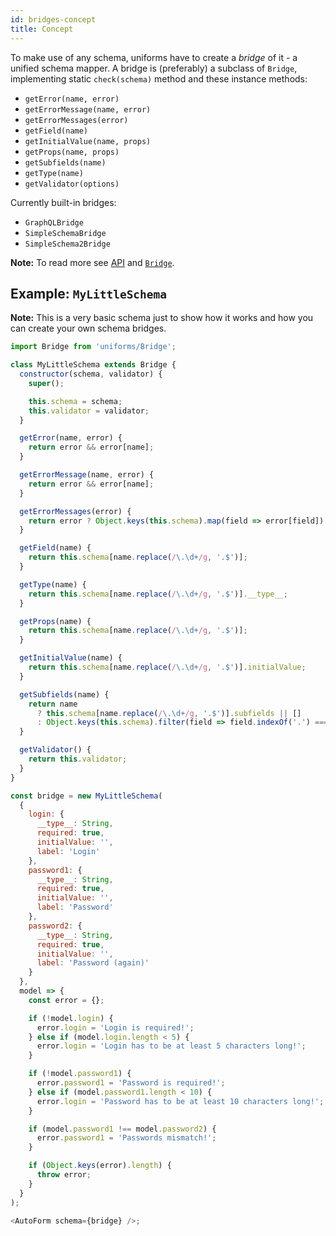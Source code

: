 ```yaml
---
id: bridges-concept
title: Concept
---
```


To make use of any schema, uniforms have to create a _bridge_ of it - a unified schema mapper. A bridge is (preferably) a subclass of `Bridge`, implementing static `check(schema)` method and these instance methods:

- `getError(name, error)`
- `getErrorMessage(name, error)`
- `getErrorMessages(error)`
- `getField(name)`
- `getInitialValue(name, props)`
- `getProps(name, props)`
- `getSubfields(name)`
- `getType(name)`
- `getValidator(options)`

Currently built-in bridges:

- `GraphQLBridge`
- `SimpleSchemaBridge`
- `SimpleSchema2Bridge`

**Note:** To read more see [API](https://github.com/vazco/uniforms/blob/master/API.md#bridge) and [`Bridge`](https://github.com/vazco/uniforms/blob/master/packages/uniforms/src/Bridge.js).

## Example: `MyLittleSchema`

**Note:** This is a very basic schema just to show how it works and how you can create your own schema bridges.

```js
import Bridge from 'uniforms/Bridge';

class MyLittleSchema extends Bridge {
  constructor(schema, validator) {
    super();

    this.schema = schema;
    this.validator = validator;
  }

  getError(name, error) {
    return error && error[name];
  }

  getErrorMessage(name, error) {
    return error && error[name];
  }

  getErrorMessages(error) {
    return error ? Object.keys(this.schema).map(field => error[field]) : [];
  }

  getField(name) {
    return this.schema[name.replace(/\.\d+/g, '.$')];
  }

  getType(name) {
    return this.schema[name.replace(/\.\d+/g, '.$')].__type__;
  }

  getProps(name) {
    return this.schema[name.replace(/\.\d+/g, '.$')];
  }

  getInitialValue(name) {
    return this.schema[name.replace(/\.\d+/g, '.$')].initialValue;
  }

  getSubfields(name) {
    return name
      ? this.schema[name.replace(/\.\d+/g, '.$')].subfields || []
      : Object.keys(this.schema).filter(field => field.indexOf('.') === -1);
  }

  getValidator() {
    return this.validator;
  }
}

const bridge = new MyLittleSchema(
  {
    login: {
      __type__: String,
      required: true,
      initialValue: '',
      label: 'Login'
    },
    password1: {
      __type__: String,
      required: true,
      initialValue: '',
      label: 'Password'
    },
    password2: {
      __type__: String,
      required: true,
      initialValue: '',
      label: 'Password (again)'
    }
  },
  model => {
    const error = {};

    if (!model.login) {
      error.login = 'Login is required!';
    } else if (model.login.length < 5) {
      error.login = 'Login has to be at least 5 characters long!';
    }

    if (!model.password1) {
      error.password1 = 'Password is required!';
    } else if (model.password1.length < 10) {
      error.login = 'Password has to be at least 10 characters long!';
    }

    if (model.password1 !== model.password2) {
      error.password1 = 'Passwords mismatch!';
    }

    if (Object.keys(error).length) {
      throw error;
    }
  }
);

<AutoForm schema={bridge} />;
```